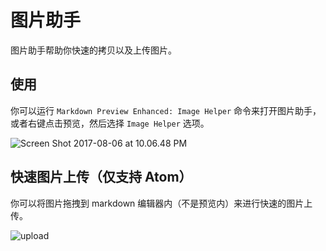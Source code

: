 # 图片助手
图片助手帮助你快速的拷贝以及上传图片。  

## 使用

你可以运行 `Markdown Preview Enhanced: Image Helper` 命令来打开图片助手，或者右键点击预览，然后选择 `Image Helper` 选项。  


![Screen Shot 2017-08-06 at 10.06.48 PM](https://i.loli.net/2017/08/07/5987d95bae68b.png)


## 快速图片上传（仅支持 Atom）

你可以将图片拖拽到 markdown 编辑器内（不是预览内）来进行快速的图片上传。  

![upload](https://i.loli.net/2017/08/07/5987db34cb33c.gif)

